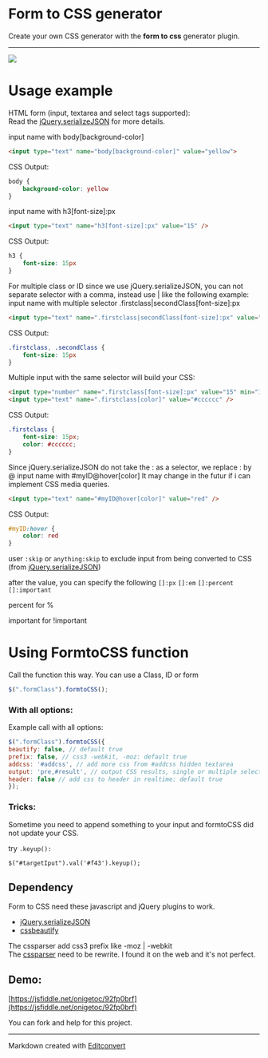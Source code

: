 # Form to CSS generator

Create your own CSS generator with the **form to css** generator plugin.

* * *

![](https://raw.githubusercontent.com/onigetoc/Form-To-CSS---jQuery-Plugin-form-to-CSS-generator/master/screenshot1.png)  

# Usage example

HTML form (input, textarea and select tags supported):  
Read the [jQuery.serializeJSON](https://github.com/marioizquierdo/jquery.serializeJSON) for more details.   

input name with body[background-color]
```html
<input type="text" name="body[background-color]" value="yellow">
```

CSS Output:

```css
body {
    background-color: yellow
}
```

input name with h3[font-size]:px
```html
<input type="text" name="h3[font-size]:px" value="15" />
```

CSS Output:

```css
h3 {
    font-size: 15px
}
```

For multiple class or ID since we use jQuery.serializeJSON, you can not separate selector with a comma, instead use | like the following example: input name with multiple selector .firstclass|secondClass[font-size]:px
```html
<input type="text" name=".firstclass|secondClass[font-size]:px" value="15" />
```

CSS Output:

```css
.firstclass, .secondClass {
    font-size: 15px
}
```


Multiple input with the same selector will build your CSS:
```html
<input type="number" name=".firstclass[font-size]:px" value="15" min="1" max="20" />
<input type="text" name=".firstclass[color]" value="#cccccc" /> 
``` 

CSS Output:

```css
.firstclass {
    font-size: 15px;
    color: #cccccc;
}
```

Since jQuery.serializeJSON do not take the : as a selector, we replace : by @ input name with #myID@hover[color]
It may change in the futur if i can implement CSS media queries.
```html
<input type="text" name="#myID@hover[color]" value="red" />
```

CSS Output:

```css
#myID:hover {
    color: red
}
```
user `:skip` or `anything:skip` to exclude input from being converted to CSS (from   [jQuery.serializeJSON](https://github.com/marioizquierdo/jquery.serializeJSON#parse-values-with-types)) 

after the value, you can specify the following 
`[]:px` `[]:em` `[]:percent` `[]:important` 

percent for %

important for !important

# Using FormtoCSS function

Call the function this way. You can use a Class, ID or form

```javascript 
$(".formClass").formtoCSS();
```

### With all options:

Example call with all options:

```javascript
$(".formClass").formtoCSS({  
beautify: false, // default true  
prefix: false, // css3 -webkit, -moz: default true  
addcss: '#addcss', // add more css from #addcss hidden textarea  
output: 'pre,#result', // output CSS results, single or multiple selector(s)  
header: false // add css to header in realtime: default true  
});
```

### Tricks:
Sometime you need to append something to your input and formtoCSS did not update your CSS.

try `.keyup():`

`$("#targetIput").val('#f43').keyup();`

## Dependency

Form to CSS need these javascript and jQuery plugins to work.

*   [jQuery.serializeJSON](https://github.com/marioizquierdo/jquery.serializeJSON)
*   [cssbeautify](https://github.com/senchalabs/cssbeautify)

The cssparser add css3 prefix like -moz | -webkit  
The [cssparser](https://github.com/onigetoc/Form-To-CSS---jQuery-Plugin-form-to-CSS-generator/blob/master/js/cssParser.js) need to be rewrite. I found it on the web and it's not perfect.

## Demo:

[https://jsfiddle.net/onigetoc/92fp0brf](https://jsfiddle.net/onigetoc/92fp0brf)

You can fork and help for this project.  

* * *

Markdown created with [Editconvert](http://editconvert.com/)
